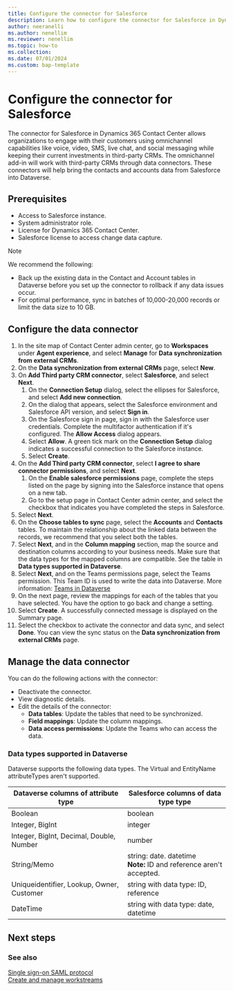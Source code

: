 ```yaml
---
title: Configure the connector for Salesforce
description: Learn how to configure the connector for Salesforce in Dynamics 365 Contact Center to bring the data into Dataverse.
author: neeranelli
ms.author: nenellim
ms.reviewer: nenellim
ms.topic: how-to
ms.collection:
ms.date: 07/01/2024
ms.custom: bap-template
---
```


# Configure the connector for Salesforce

The connector for Salesforce in Dynamics 365 Contact Center allows organizations to engage with their customers using omnichannel capabilities like voice, video, SMS, live chat, and social messaging while keeping their current investments in third-party CRMs. The omnichannel add-in will work with third-party CRMs through data connectors. These connectors will help bring the contacts and accounts data from Salesforce into Dataverse. 

## Prerequisites

- Access to Salesforce instance.
- System administrator role.
- License for Dynamics 365 Contact Center.
- Salesforce license to access change data capture.

> [!NOTE]
> We recommend the following:
> - Back up the existing data in the Contact and Account tables in Dataverse before you set up the connector to rollback if any data issues occur.
> - For optimal performance, sync in batches of 10,000-20,000 records or limit the data size to 10 GB.

## Configure the data connector

1. In the site map of Contact Center admin center, go to **Workspaces** under **Agent experience**, and select **Manage** for **Data synchronization from external CRMs**.
1. On the **Data synchronization from external CRMs** page, select **New**.
1. On **Add Third party CRM connector**, select **Salesforce**, and select **Next**.
    1. On the **Connection Setup** dialog, select the ellipses for Salesforce, and select **Add new connection**. 
    1. On the dialog that appears, select the Salesforce environment and Salesforce API version, and select **Sign in**.
    1. On the Salesforce sign in page, sign in with the Salesforce user credentials. Complete the multifactor authentication if it's configured. The **Allow Access** dialog appears.
    1. Select **Allow**. A green tick mark on the **Connection Setup** dialog indicates a successful connection to the Salesforce instance.
    1. Select **Create**. 
1. On the **Add Third party CRM connector**, select **I agree to share connector permissions**, and select **Next**.
    1. On the **Enable salesforce permissions** page, complete the steps listed on the page by signing into the Salesforce instance that opens on a new tab.
    1. Go to the setup page in Contact Center admin center, and select the checkbox that indicates you have completed the steps in Salesforce.
1. Select **Next**.
1. On the **Choose tables to sync** page, select the **Accounts** and **Contacts** tables. To maintain the relationship about the linked data between the records, we recommend that you select both the tables.
1. Select **Next**, and in the **Column mapping** section, map the source and destination columns according to your business needs. Make sure that the data types for the mapped columns are compatible. See the table in **Data types supported in Dataverse**.
1. Select **Next**, and on the Teams permissions page, select the Teams permission. This Team ID is used to write the data into Dataverse. More information: [Teams in Dataverse](/power-platform/admin/manage-teams)
1. On the next page, review the mappings for each of the tables that you have selected. You have the option to go back and change a setting.
1. Select **Create**. A successfully connected message is displayed on the Summary page.
1. Select the checkbox to activate the connector and data sync, and select **Done**. You can view the sync status on the **Data synchronization from external CRMs** page.

## Manage the data connector

You can do the following actions with the connector:

- Deactivate the connector.
- View diagnostic details.
- Edit the details of the connector:
    - **Data tables**: Update the tables that need to be synchronized.
    - **Field mappings**: Update the column mappings.
    - **Data access permissions**: Update the Teams who can access the data.

### Data types supported in Dataverse

Dataverse supports the following data types. The Virtual and EntityName attributeTypes aren't supported.

| Dataverse columns of attribute type | Salesforce columns of data type type |
|-----------|-------------|
| Boolean    | boolean  |
| Integer, BigInt    | integer |
| Integer, BigInt, Decimal, Double, Number     | number |
| String/Memo | string: date. datetime <br>**Note:** ID and reference aren't accepted.|
| Uniqueidentifier, Lookup, Owner, Customer | string with data type: ID, reference |
| DateTime | string with data type: date, datetime |

## Next steps



### See also

[Single sign-on SAML protocol](entra/identity-platform/single-sign-on-saml-protocol)  
[Create and manage workstreams](/dynamics365/customer-service/administer/create-workstreams)  





